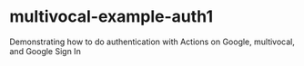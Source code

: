 # multivocal-example-auth1
Demonstrating how to do authentication with Actions on Google, multivocal, and Google Sign In
